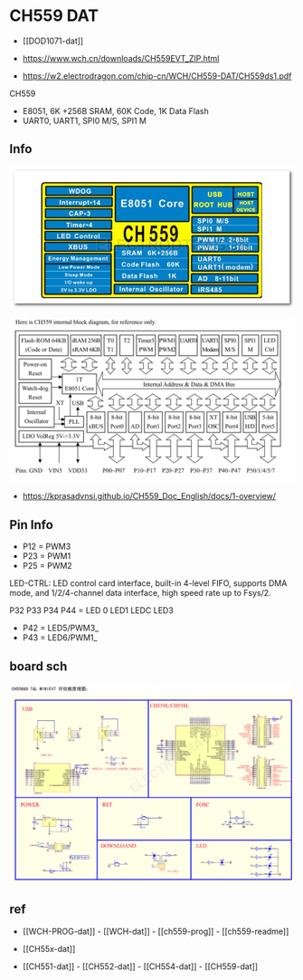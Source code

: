 

# CH559 DAT

- [[DOD1071-dat]]
  
- https://www.wch.cn/downloads/CH559EVT_ZIP.html

- https://w2.electrodragon.com/chip-cn/WCH/CH559-DAT/CH559ds1.pdf


CH559 
* E8051, 6K +256B SRAM, 60K Code, 1K Data Flash
* UART0, UART1, SPI0 M/S, SPI1 M



## Info 

![](16-48-14-25-07-2023.png)

![](09-54-12-13-03-2023.png)


- https://kprasadvnsi.github.io/CH559_Doc_English/docs/1-overview/


## Pin Info 

- P12 = PWM3
- P23 = PWM1
- P25 = PWM2


LED-CTRL:  LED  control  card  interface,  built-in  4-level  FIFO,  supports  DMA  mode,  and 
1/2/4-channel data interface, high speed rate up to Fsys/2. 

P32 P33 P34 P44 = LED 0 LED1 LEDC LED3

- P42 = LED5/PWM3_
- P43 = LED6/PWM1_

## board sch 

![](49-38-14-25-07-2023.png)



## ref 

- [[WCH-PROG-dat]] - [[WCH-dat]] - [[ch559-prog]] - [[ch559-readme]]

- [[CH55x-dat]]

- [[CH551-dat]] - [[CH552-dat]] - [[CH554-dat]] - [[CH559-dat]]
